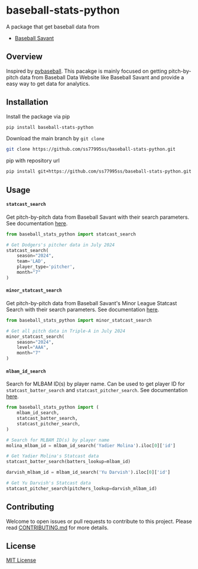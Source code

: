 # baseball-stats-python

A package that get baseball data from

- [Baseball Savant](https://baseballsavant.mlb.com/)

## Overview

Inspired by [pybaseball](https://github.com/jldbc/pybaseball). This pacakge is mainly focused on getting pitch-by-pitch data from Baseball Data Website like Baseball Savant and provide a easy way to get data for analytics.

## Installation

Install the package via pip

```bash
pip install baseball-stats-python
```

Download the main branch by `git clone`

```bash
git clone https://github.com/ss77995ss/baseball-stats-python.git
```

pip with repository url

```bash
pip install git+https://github.com/ss77995ss/baseball-stats-python.git
```

## Usage

#### `statcast_search`

Get pitch-by-pitch data from Baseball Savant with their search parameters. See documentation [here](src/baseball_stats_python/docs/statcast_search.md).

```python
from baseball_stats_python import statcast_search

# Get Dodgers's pitcher data in July 2024
statcast_search(
    season="2024",
    team='LAD',
    player_type='pitcher',
    month="7"
)
```

#### `minor_statcast_search`

Get pitch-by-pitch data from Baseball Savant's Minor League Statcast Search with their search parameters. See documentation [here](src/baseball_stats_python/docs/minor_statcast_search.md).

```python
from baseball_stats_python import minor_statcast_search

# Get all pitch data in Triple-A in July 2024
minor_statcast_search(
    season="2024",
    level="AAA",
    month="7"
)
```

#### `mlbam_id_search`

Search for MLBAM ID(s) by player name. Can be used to get player ID for `statcast_batter_search` and `statcast_pitcher_search`. See documentation [here](src/baseball_stats_python/docs/mlbam_id_search.md).

```python
from baseball_stats_python import (
    mlbam_id_search,
    statcast_batter_search,
    statcast_pitcher_search,
)

# Search for MLBAM ID(s) by player name
molina_mlbam_id = mlbam_id_search('Yadier Molina').iloc[0]['id']

# Get Yadier Molina's Statcast data
statcast_batter_search(batters_lookup=mlbam_id)

darvish_mlbam_id = mlbam_id_search('Yu Darvish').iloc[0]['id']

# Get Yu Darvish's Statcast data
statcast_pitcher_search(pitchers_lookup=darvish_mlbam_id)
```

## Contributing

Welcome to open issues or pull requests to contribute to this project. Please read [CONTRIBUTING.md](https://github.com/ss77995ss/baseball-stats-python/blob/main/CONTRIBUTING.md) for more details.

## License

[MIT License](https://github.com/ss77995ss/baseball-stats-python/blob/main/LICENSE)
